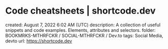 # Code cheatsheets | shortcode.dev

created: August 7, 2022 6:02 AM (UTC)
description: A collection of useful snippets and code examples. Elements, attributes and selectors.
folder: BOOKMRKS-MTHRFCKR / SOCIAL-MTHRFCKR / Dev.to
tags: Social Media, devto
url: https://shortcode.dev